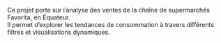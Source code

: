 Ce projet porte sur l’analyse des ventes de la chaîne de supermarchés Favorita, en Équateur.  
Il permet d’explorer les tendances de consommation à travers différents filtres et visualisations dynamiques.
